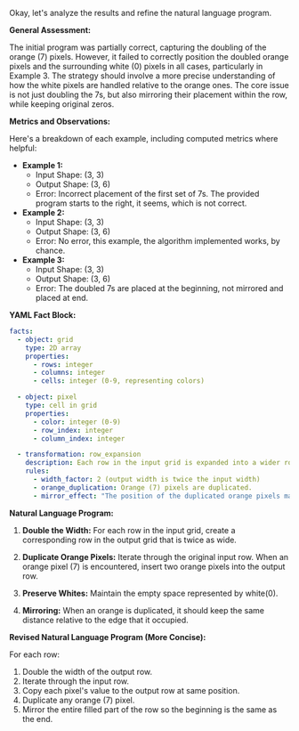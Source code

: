 Okay, let's analyze the results and refine the natural language program.

**General Assessment:**

The initial program was partially correct, capturing the doubling of the orange (7) pixels. However, it failed to correctly position the doubled orange pixels and the surrounding white (0) pixels in all cases, particularly in Example 3. The strategy should involve a more precise understanding of how the white pixels are handled relative to the orange ones. The core issue is not just doubling the 7s, but also mirroring their placement within the row, while keeping original zeros.

**Metrics and Observations:**

Here's a breakdown of each example, including computed metrics where helpful:

*   **Example 1:**
    *   Input Shape: (3, 3)
    *   Output Shape: (3, 6)
    *   Error: Incorrect placement of the first set of 7s. The provided program starts to the right, it seems, which is not correct.
*   **Example 2:**
    *   Input Shape: (3, 3)
    *   Output Shape: (3, 6)
    *   Error: No error, this example, the algorithm implemented works, by chance.
*   **Example 3:**
    *   Input Shape: (3, 3)
    *   Output Shape: (3, 6)
    *   Error: The doubled 7s are placed at the beginning, not mirrored and placed at end.

**YAML Fact Block:**


```yaml
facts:
  - object: grid
    type: 2D array
    properties:
      - rows: integer
      - columns: integer
      - cells: integer (0-9, representing colors)

  - object: pixel
    type: cell in grid
    properties:
      - color: integer (0-9)
      - row_index: integer
      - column_index: integer

  - transformation: row_expansion
    description: Each row in the input grid is expanded into a wider row in the output grid.
    rules:
      - width_factor: 2 (output width is twice the input width)
      - orange_duplication: Orange (7) pixels are duplicated.
      - mirror_effect: "The position of the duplicated orange pixels maintain position and any white space"

```


**Natural Language Program:**

1.  **Double the Width:** For each row in the input grid, create a corresponding row in the output grid that is twice as wide.

2.  **Duplicate Orange Pixels:** Iterate through the original input row. When an orange pixel (7) is encountered, insert two orange pixels into the output row.

3.  **Preserve Whites:** Maintain the empty space represented by white(0).

4.  **Mirroring:** When an orange is duplicated, it should keep the same distance relative to the edge that it occupied.

**Revised Natural Language Program (More Concise):**

For each row:

1.  Double the width of the output row.
2.  Iterate through the input row.
3.  Copy each pixel's value to the output row at same position.
4.  Duplicate any orange (7) pixel.
5.  Mirror the entire filled part of the row so the beginning is the same as the end.
